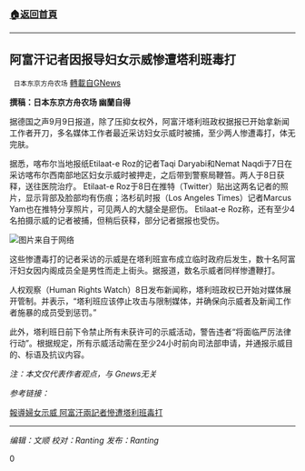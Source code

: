 ###  [:house:返回首頁](https://github.com/ourhimalayas/txt)
---


## 阿富汗记者因报导妇女示威惨遭塔利班毒打
` 日本东京方舟农场` [轉載自GNews](https://gnews.org/zh-hans/1523689/)

**撰稿：日本东京方舟农场 幽蘭自得**

据德国之声9月9日报道，除了压抑女权外，阿富汗塔利班政权据报已开始拿新闻工作者开刀，多名媒体工作者最近采访妇女示威时被捕，至少两人惨遭毒打，体无完肤。

据悉，喀布尔当地报纸Etilaat-e Roz的记者Taqi Daryabi和Nemat Naqdi于7日在采访喀布尔西南部地区妇女示威时被押走，之后带到警察局鞭笞。两人于8日获释，送往医院治疗。
Etilaat-e Roz于8日在推特（Twitter）贴出这两名记者的照片，显示背部及脸部均有伤痕；洛杉矶时报（Los Angeles Times）记者Marcus Yam也在推特分享照片，可见两人的大腿全是瘀伤。
Etilaat-e Roz称，还有至少4名拍摄示威的记者被捕，但稍后获释，部分记者据报也受伤。

![](https://assets.gnews.org/wp-content/uploads/2021/09/download-4.jpg)图片来自于网络

这些惨遭毒打的记者采访的示威是在塔利班宣布成立临时政府后发生，数十名阿富汗妇女因内阁成员全是男性而走上街头。据报道，数名示威者同样惨遭鞭打。

人权观察（Human Rights Watch）8日发布新闻称，塔利班政权已开始对媒体展开管制。并表示，“塔利班应该停止攻击与限制媒体，并确保向示威者及新闻工作者施暴的成员受到惩罚。”

此外，塔利班日前下令禁止所有未获许可的示威活动，警告违者“将面临严厉法律行动”。根据规定，所有示威活动需在至少24小时前向司法部申请，并通报示威目的、标语及抗议内容。

*注：本文仅代表作者观点，与 Gnews无关*

*参考链接：*

[報導婦女示威 阿富汗兩記者慘遭塔利班毒打](https://www.cna.com.tw/news/aopl/202109090386.aspx)

* * *

*编辑：文顺 校对：Ranting 发布：Ranting*

0
